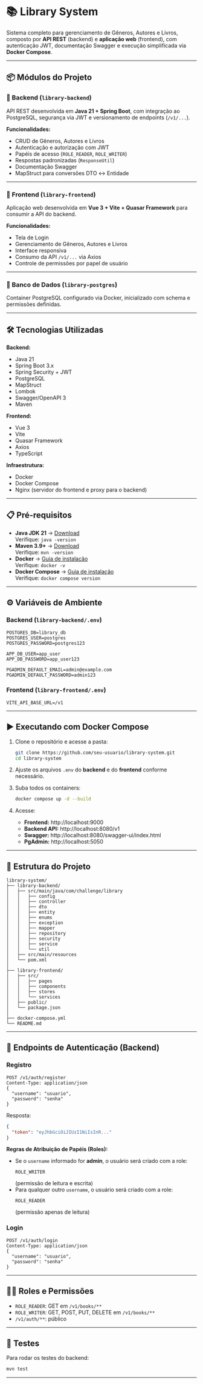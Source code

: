 # 📚 Library System

Sistema completo para gerenciamento de Gêneros, Autores e Livros, composto por **API REST** (backend) e **aplicação web** (frontend), com autenticação JWT, documentação Swagger e execução simplificada via **Docker Compose**.

---

## 📦 Módulos do Projeto

### 🔹 Backend (`library-backend`)
API REST desenvolvida em **Java 21 + Spring Boot**, com integração ao PostgreSQL, segurança via JWT e versionamento de endpoints (`/v1/...`).

**Funcionalidades:**
- CRUD de Gêneros, Autores e Livros
- Autenticação e autorização com JWT
- Papéis de acesso (`ROLE_READER`, `ROLE_WRITER`)
- Respostas padronizadas (`ResponseUtil`)
- Documentação Swagger
- MapStruct para conversões DTO ↔ Entidade

---

### 🔹 Frontend (`library-frontend`)
Aplicação web desenvolvida em **Vue 3 + Vite + Quasar Framework** para consumir a API do backend.

**Funcionalidades:**
- Tela de Login
- Gerenciamento de Gêneros, Autores e Livros
- Interface responsiva
- Consumo da API `/v1/...` via Axios
- Controle de permissões por papel de usuário

---

### 🔹 Banco de Dados (`library-postgres`)
Container PostgreSQL configurado via Docker, inicializado com schema e permissões definidas.

---

## 🛠️ Tecnologias Utilizadas

**Backend:**
- Java 21
- Spring Boot 3.x
- Spring Security + JWT
- PostgreSQL
- MapStruct
- Lombok
- Swagger/OpenAPI 3
- Maven

**Frontend:**
- Vue 3
- Vite
- Quasar Framework
- Axios
- TypeScript

**Infraestrutura:**
- Docker
- Docker Compose
- Nginx (servidor do frontend e proxy para o backend)

---

## 📋 Pré-requisitos

- **Java JDK 21** → [Download](https://jdk.java.net/21/)  
  Verifique: `java -version`
- **Maven 3.9+** → [Download](https://maven.apache.org/download.cgi)  
  Verifique: `mvn -version`
- **Docker** → [Guia de instalação](https://docs.docker.com/get-docker/)  
  Verifique: `docker -v`
- **Docker Compose** → [Guia de instalação](https://docs.docker.com/compose/install/)  
  Verifique: `docker compose version`

---

## ⚙️ Variáveis de Ambiente

### Backend (`library-backend/.env`)
```env
POSTGRES_DB=library_db
POSTGRES_USER=postgres
POSTGRES_PASSWORD=postgres123

APP_DB_USER=app_user
APP_DB_PASSWORD=app_user123

PGADMIN_DEFAULT_EMAIL=admin@example.com
PGADMIN_DEFAULT_PASSWORD=admin123
```

### Frontend (`library-frontend/.env`)
```env
VITE_API_BASE_URL=/v1
```

---

## ▶️ Executando com Docker Compose

1. Clone o repositório e acesse a pasta:
   ```bash
   git clone https://github.com/seu-usuario/library-system.git
   cd library-system
   ```

2. Ajuste os arquivos `.env` do **backend** e do **frontend** conforme necessário.

3. Suba todos os containers:
   ```bash
   docker compose up -d --build
   ```

4. Acesse:
   - **Frontend:** http://localhost:9000
   - **Backend API:** http://localhost:8080/v1
   - **Swagger:** http://localhost:8080/swagger-ui/index.html
   - **PgAdmin:** http://localhost:5050

---

## 📂 Estrutura do Projeto

```
library-system/
├── library-backend/
│   ├── src/main/java/com/challenge/library
│   │   ├── config
│   │   ├── controller
│   │   ├── dto
│   │   ├── entity
│   │   ├── enums
│   │   ├── exception
│   │   ├── mapper
│   │   ├── repository
│   │   ├── security
│   │   ├── service
│   │   └── util
│   ├── src/main/resources
│   └── pom.xml
│
├── library-frontend/
│   ├── src/
│   │   ├── pages
│   │   ├── components
│   │   ├── stores
│   │   └── services
│   ├── public/
│   └── package.json
│
├── docker-compose.yml
└── README.md
```

---

## 🔑 Endpoints de Autenticação (Backend)

### Registro
```http
POST /v1/auth/register
Content-Type: application/json
{
  "username": "usuario",
  "password": "senha"
}
```
Resposta:
```json
{
  "token": "eyJhbGciOiJIUzI1NiIsInR..."
}
```

**Regras de Atribuição de Papéis (Roles):**
- Se o `username` informado for **admin**, o usuário será criado com a role:
  ```
  ROLE_WRITER
  ```
  (permissão de leitura e escrita)
- Para qualquer outro `username`, o usuário será criado com a role:
  ```
  ROLE_READER
  ```
  (permissão apenas de leitura)


### Login
```http
POST /v1/auth/login
Content-Type: application/json
{
  "username": "usuario",
  "password": "senha"
}
```

---

## 🧑‍💻 Roles e Permissões
- `ROLE_READER`: GET em `/v1/books/**`
- `ROLE_WRITER`: GET, POST, PUT, DELETE em `/v1/books/**`
- `/v1/auth/**`: público

---

## 🧪 Testes
Para rodar os testes do backend:
```bash
mvn test
```

---
